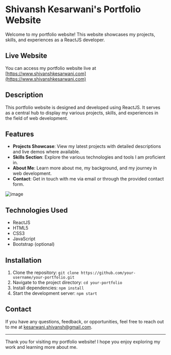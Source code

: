 


# Shivansh Kesarwani's Portfolio Website

Welcome to my portfolio website! This website showcases my projects, skills, and experiences as a ReactJS developer. 

## Live Website

You can access my portfolio website live at [https://www.shivanshkesarwani.com](https://www.shivanshkesarwani.com)

## Description

This portfolio website is designed and developed using ReactJS. It serves as a central hub to display my various projects, skills, and experiences in the field of web development.

## Features

- **Projects Showcase**: View my latest projects with detailed descriptions and live demos where available.
- **Skills Section**: Explore the various technologies and tools I am proficient in.
- **About Me**: Learn more about me, my background, and my journey in web development.
- **Contact**: Get in touch with me via email or through the provided contact form.

![image](https://github.com/shivanshlearnify/Portfolio/assets/128142418/255ade90-afda-4161-a0d0-5502ecb861d2)

## Technologies Used

- ReactJS
- HTML5
- CSS3
- JavaScript
- Bootstrap (optional)

## Installation

1. Clone the repository: `git clone https://github.com/your-username/your-portfolio.git`
2. Navigate to the project directory: `cd your-portfolio`
3. Install dependencies: `npm install`
4. Start the development server: `npm start`

## Contact

If you have any questions, feedback, or opportunities, feel free to reach out to me at kesarwani.shivansh@gmail.com.

---

Thank you for visiting my portfolio website! I hope you enjoy exploring my work and learning more about me.
